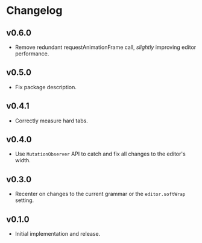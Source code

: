 # Changelog
## v0.6.0
* Remove redundant requestAnimationFrame call, _slightly_ improving editor performance.

## v0.5.0
* Fix package description.

## v0.4.1
* Correctly measure hard tabs.

## v0.4.0
* Use `MutationObserver` API to catch and fix all changes to the editor's width.

## v0.3.0
* Recenter on changes to the current grammar or the `editor.softWrap` setting.

## v0.1.0
* Initial implementation and release.
